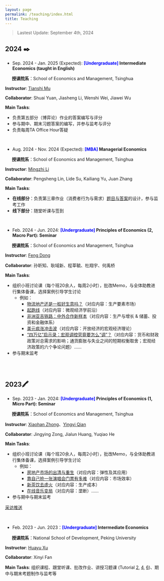 ```yaml
---
layout: page
permalink: /teaching/index.html
title: Teaching
---
```

> Lastest Update:  September 4th, 2024

<!--   [中文版本 (Chinese Version)](https://charlie-pku.github.io/file/awards-zh/) -->

## **2024** ✒️



- Sep. 2024 - Jan. 2025 (Expected): **<font color='blue'>[Undergraduate] </font> Intermediate Economics (taught in English)**

&#8194; &#8194; **授课院系**：School of Economics and Management, Tsinghua

**Instructor**: [Tianshi Mu](https://tianshimu.netlify.app/)

**Collaborator**: Shuai Yuan, Jiasheng Li, Wenshi Wei, Jiawei Wu

**Main Tasks**:

- 负责第五部分（博弈论）作业的答案编写与评分
- 参与期中、期末习题答案的编写，并参与监考与评分
- 负责每周TA Office Hour答疑

<br>

- Aug. 2024 - Nov. 2024 (Expected): **<font color='blue'>[MBA] </font> Managerial Economics**

&#8194; &#8194; **授课院系**：School of Economics and Management, Tsinghua

**Instructor**: [Mingzhi Li](https://www.sem.tsinghua.edu.cn/en/info/1215/7137.htm)

**Collaborator**: Pengsheng Lin, Lide Su, Kailiang Yu, Juan Zhang

**Main Tasks**:

- **在线部分**：负责第三章作业（消费者行为与需求）[题目与答案](https://charlie-pku.github.io/file/2024/managerial_2024.pdf)的设计，参与监考工作
- **线下部分**：随堂听课与签到

<br>

- Feb. 2024 - Jun. 2024: **<font color='blue'>[Undergraduate] </font> Principles of Economics (2, Macro Part): Seminar**

&#8194; &#8194; **授课院系**：School of Economics and Management, Tsinghua

**Instructor**: [Feng Dong](https://fengdongecon.weebly.com/)

**Collaborator**: 孙昕知、耿域新、程莘毓、杜翔宇、何禹桥

**Main Tasks**:

- 组织小班讨论课（每个班20余人，每周2小时），批改Memo，与全体助教进行集体备课，选择案例引导学生讨论
  - 例如：
    - [物流地产还是一桩好生意吗？](https://charlie-pku.github.io/file/2024/discussion_logistics_2024.pdf)（对应内容：生产要素市场）
    - [起跑线](https://charlie-pku.github.io/file/2024/discussion_RCT_2024.pdf)（对应内容：微观经济学前沿）
    - [非洲亚吉铁路：中外合作新样本](https://charlie-pku.github.io/file/2024/discussion_rail_2024.pdf)（对应内容：生产与增长 & 储蓄、投资和金融体系）
    - [美元疯涨冲击波](https://charlie-pku.github.io/file/2024/discussion_dollar_2024.pdf)（对应内容：开放经济的宏观经济理论）
    - [“四万亿”启示录：宏观调控究竟要怎么“调”？](https://charlie-pku.github.io/file/2024/discussion_four_trillion_2024.pdf)（对应内容：货币和财政政策对总需求的影响；通货膨胀与失业之间的短期权衡取舍；宏观经济政策的六个争论问题）……
- 参与期末监考

<br>

<br>

## **2023**🖍️

- Sep. 2023 - Jan. 2024: **<font color='blue'>[Undergraduate] </font> Principles of Economics (1, Micro Part): Seminar**

&#8194; &#8194; **授课院系**：School of Economics and Management, Tsinghua

**Instructor**: [Xiaohan Zhong](https://www.sem.tsinghua.edu.cn/info/1206/31922.htm)、[Yingyi Qian](https://www.sem.tsinghua.edu.cn/info/1206/31907.htm)

**Collaborator**: Jingying Zong, Jialun Huang, Yuqiao He

**Main Tasks**:

- 组织小班讨论课（每个班20余人，每周2小时），批改Memo，与全体助教进行集体备课，选择案例引导学生讨论
  - 例如：
    - [房地产市场的出清与重生](https://charlie-pku.github.io/file/2023/discussion_house_2023.pdf)（对应内容：弹性及其应用）
    - [靠自己抢一张演唱会门票有多难](https://charlie-pku.github.io/file/2023/discussion_monger_2023.pdf)（对应内容：市场效率）
    - [新茶饮去虚火](https://charlie-pku.github.io/file/2023/discussion_milktea_2023.pdf)（对应内容：生产成本）
    - [在线音乐变局](https://charlie-pku.github.io/file/2023/discussion_music_2023.pdf)（对应内容：垄断）……
- 参与期中与期末监考

[采访推送](https://mp.weixin.qq.com/s/mHbSoyQ9NqxKwGm_-If5rw)

<br>


- Feb. 2023 - Jun. 2023：**<font color='blue'>[Undergraduate] </font> Intermediate Economics**

&#8194; &#8194; **授课院系**：National School of Development, Peking University

**Instructor**: [Huayu Xu](https://sites.google.com/umich.edu/huayu)

**Collaborator**: Xinyi Fan

**Main Tasks**: 组织课程、跟堂听课、批改作业、讲授习题课 (Tutorial [2](https://charlie-pku.github.io/file/2023/tutorial_2_2023.pdf), [4](https://charlie-pku.github.io/file/2023/tutorial_4_2023.pdf), [6](https://charlie-pku.github.io/file/2023/tutorial_6_2023.pdf))、期中与期末考题制作与监考等
